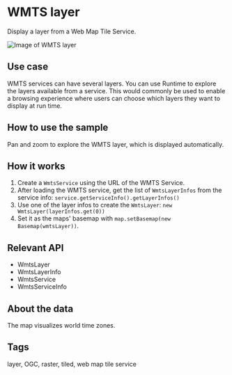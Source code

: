 # WMTS layer

Display a layer from a Web Map Tile Service.
 
![Image of WMTS layer](wmts-layer.png)

## Use case

WMTS services can have several layers. You can use Runtime to explore the layers available from a service. This would commonly be used to enable a browsing experience where users can choose which layers they want to display at run time.

## How to use the sample

Pan and zoom to explore the WMTS layer, which is displayed automatically.
 
## How it works
 
1. Create a `WmtsService` using the URL of the WMTS Service.
1. After loading the WMTS service, get the list of `WmtsLayerInfos` from the service info: `service.getServiceInfo().getLayerInfos()`
1. Use one of the layer infos to create the `WmtsLayer`: `new WmtsLayer(layerInfos.get(0))`
1. Set it as the maps' basemap with `map.setBasemap(new Basemap(wmtsLayer))`.

## Relevant API

* WmtsLayer
* WmtsLayerInfo
* WmtsService
* WmtsServiceInfo

## About the data

The map visualizes world time zones.

## Tags

layer, OGC, raster, tiled, web map tile service